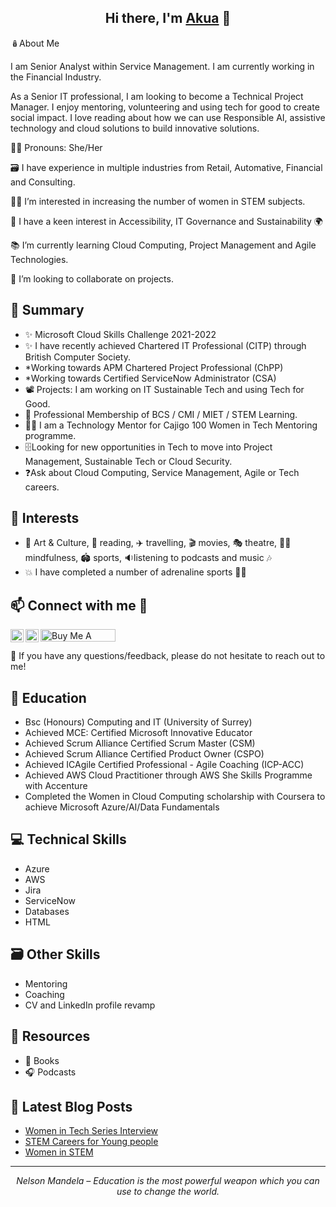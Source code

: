 
<h2 align="center">
Hi there, I'm <a href="https://linktr.ee/aopong" target="_blank" rel="noreferrer">Akua</a> 👋
</h2>

🪆About Me

I am Senior Analyst within Service Management. I am currently working in the Financial Industry. 

As a Senior IT professional, I am looking to become a Technical Project Manager. I enjoy mentoring, volunteering and using tech for good to create social impact. I love reading about how we can use Responsible AI, assistive technology and cloud solutions to build innovative solutions.

👩‍💼 Pronouns: She/Her

🗃️ I have experience in multiple industries from Retail, Automative, Financial and Consulting.

👩‍💻 I’m interested in increasing the number of women in STEM subjects.

🌠 I have a keen interest in Accessibility, IT Governance and Sustainability 🌍

📚 I’m currently learning Cloud Computing, Project Management and Agile Technologies.

👀 I’m looking to collaborate on projects.

## 📜 Summary

- ✨ Microsoft Cloud Skills Challenge 2021-2022
- ✨ I have recently achieved Chartered IT Professional (CITP) through British Computer Society.
- *Working towards APM Chartered Project Professional (ChPP)
- *Working towards Certified ServiceNow Administrator (CSA)
- 📽️ Projects: I am working on IT Sustainable Tech and using Tech for Good.
- 🎉 Professional Membership of BCS / CMI / MIET / STEM Learning.
- 👩‍🏫 I am a Technology Mentor for Cajigo 100 Women in Tech Mentoring programme.
- 🗄️Looking for new opportunities in Tech to move into Project Management, Sustainable Tech or Cloud Security.
- ❓Ask about Cloud Computing, Service Management, Agile or Tech careers.

## 🧐 Interests
- 🎨 Art & Culture, 📖 reading, ✈️ travelling, 🎬 movies, 🎭 theatre, 🧘‍♀️ mindfulness, 🏟️ sports, 🔉listening to podcasts and music 🎶
- 💥 I have completed a number of adrenaline sports 🧗‍♀️

## 📫 Connect with me :handshake:

<a href="https://www.linkedin.com/in/akua-opong"><img align="left" src="https://raw.githubusercontent.com/yushi1007/yushi1007/main/images/linkedin.svg" alt="Yu Shi | LinkedIn" width="21px"/></a>
<a href="https://instagram.com/cs41ao"><img align="left" src="https://raw.githubusercontent.com/yushi1007/yushi1007/main/images/instagram.svg" alt="Yu Shi | Instagram" width="21px"/></a>
<a href="https://www.buymeacoffee.com/aopong" target="_blank" rel="noreferrer nofollow">
      <img src="https://cdn.buymeacoffee.com/buttons/default-red.png" alt="Buy Me A Coffee" height="20" width="120" >
    </a>
</br>

💬 If you have any questions/feedback, please do not hesitate to reach out to me!

## 📖 Education
- Bsc (Honours) Computing and IT (University of Surrey)
- Achieved MCE: Certified Microsoft Innovative Educator
- Achieved Scrum Alliance Certified Scrum Master (CSM)
- Achieved Scrum Alliance Certified Product Owner (CSPO)
- Achieved ICAgile Certified Professional - Agile Coaching (ICP-ACC)
- Achieved AWS Cloud Practitioner through AWS She Skills Programme with Accenture
- Completed the Women in Cloud Computing scholarship with Coursera to achieve Microsoft Azure/AI/Data Fundamentals

## 💻 Technical Skills
- Azure
- AWS
- Jira
- ServiceNow
- Databases
- HTML

## 🗃️ Other Skills
- Mentoring
- Coaching
- CV and LinkedIn profile revamp

## 📖 Resources
- 📒 Books
- 🎧 Podcasts

## 📝 Latest Blog Posts

- [Women in Tech Series Interview](https://thetrendycoder.com/women-in-tech-series-interview-with-akua-opong/)
- [STEM Careers for Young people](https://futurefirst.org.uk/stem-careers-advice-for-young-people/)
- [Women in STEM](https://theblackwomenintech.com/story/akua/)

<hr>
<p align="center">
  <i>Nelson Mandela – Education is the most powerful weapon which you can use to change the world.</i>
